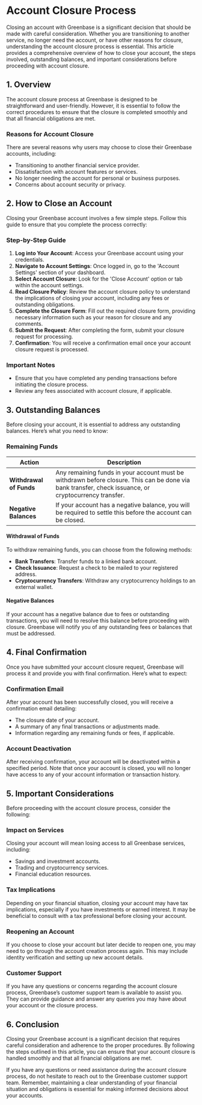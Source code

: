 <!-- Page Path: /account_management/account_closure_process.md -->

# Account Closure Process

Closing an account with Greenbase is a significant decision that should be made with careful consideration. Whether you are transitioning to another service, no longer need the account, or have other reasons for closure, understanding the account closure process is essential. This article provides a comprehensive overview of how to close your account, the steps involved, outstanding balances, and important considerations before proceeding with account closure.

## 1. Overview

The account closure process at Greenbase is designed to be straightforward and user-friendly. However, it is essential to follow the correct procedures to ensure that the closure is completed smoothly and that all financial obligations are met.

### Reasons for Account Closure

There are several reasons why users may choose to close their Greenbase accounts, including:

- Transitioning to another financial service provider.
- Dissatisfaction with account features or services.
- No longer needing the account for personal or business purposes.
- Concerns about account security or privacy.

## 2. How to Close an Account

Closing your Greenbase account involves a few simple steps. Follow this guide to ensure that you complete the process correctly:

### Step-by-Step Guide

1. **Log into Your Account**: Access your Greenbase account using your credentials.
2. **Navigate to Account Settings**: Once logged in, go to the 'Account Settings' section of your dashboard.
3. **Select Account Closure**: Look for the 'Close Account' option or tab within the account settings.
4. **Read Closure Policy**: Review the account closure policy to understand the implications of closing your account, including any fees or outstanding obligations.
5. **Complete the Closure Form**: Fill out the required closure form, providing necessary information such as your reason for closure and any comments.
6. **Submit the Request**: After completing the form, submit your closure request for processing.
7. **Confirmation**: You will receive a confirmation email once your account closure request is processed.

### Important Notes

- Ensure that you have completed any pending transactions before initiating the closure process.
- Review any fees associated with account closure, if applicable.

## 3. Outstanding Balances

Before closing your account, it is essential to address any outstanding balances. Here’s what you need to know:

### Remaining Funds

| Action                  | Description                                                                                      |
|------------------------|--------------------------------------------------------------------------------------------------|
| **Withdrawal of Funds** | Any remaining funds in your account must be withdrawn before closure. This can be done via bank transfer, check issuance, or cryptocurrency transfer. |
| **Negative Balances**   | If your account has a negative balance, you will be required to settle this before the account can be closed. |

#### Withdrawal of Funds

To withdraw remaining funds, you can choose from the following methods:

- **Bank Transfers**: Transfer funds to a linked bank account.
- **Check Issuance**: Request a check to be mailed to your registered address.
- **Cryptocurrency Transfers**: Withdraw any cryptocurrency holdings to an external wallet.

#### Negative Balances

If your account has a negative balance due to fees or outstanding transactions, you will need to resolve this balance before proceeding with closure. Greenbase will notify you of any outstanding fees or balances that must be addressed.

## 4. Final Confirmation

Once you have submitted your account closure request, Greenbase will process it and provide you with final confirmation. Here’s what to expect:

### Confirmation Email

After your account has been successfully closed, you will receive a confirmation email detailing:

- The closure date of your account.
- A summary of any final transactions or adjustments made.
- Information regarding any remaining funds or fees, if applicable.

### Account Deactivation

After receiving confirmation, your account will be deactivated within a specified period. Note that once your account is closed, you will no longer have access to any of your account information or transaction history.

## 5. Important Considerations

Before proceeding with the account closure process, consider the following:

### Impact on Services

Closing your account will mean losing access to all Greenbase services, including:

- Savings and investment accounts.
- Trading and cryptocurrency services.
- Financial education resources.

### Tax Implications

Depending on your financial situation, closing your account may have tax implications, especially if you have investments or earned interest. It may be beneficial to consult with a tax professional before closing your account.

### Reopening an Account

If you choose to close your account but later decide to reopen one, you may need to go through the account creation process again. This may include identity verification and setting up new account details.

### Customer Support

If you have any questions or concerns regarding the account closure process, Greenbase’s customer support team is available to assist you. They can provide guidance and answer any queries you may have about your account or the closure process.

## 6. Conclusion

Closing your Greenbase account is a significant decision that requires careful consideration and adherence to the proper procedures. By following the steps outlined in this article, you can ensure that your account closure is handled smoothly and that all financial obligations are met.

If you have any questions or need assistance during the account closure process, do not hesitate to reach out to the Greenbase customer support team. Remember, maintaining a clear understanding of your financial situation and obligations is essential for making informed decisions about your accounts.